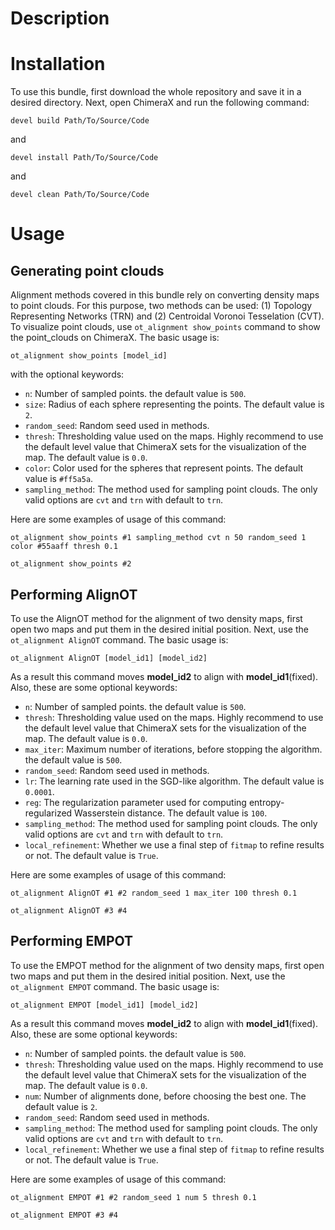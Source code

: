 # Description


# Installation 
To use this bundle, first download the whole repository and save it in a desired directory. Next, open ChimeraX and run the following command:
```
devel build Path/To/Source/Code
```
and
```
devel install Path/To/Source/Code
```
and
```
devel clean Path/To/Source/Code
```

# Usage
## Generating point clouds 
Alignment methods covered in this bundle rely on converting density maps to point clouds. For this purpose, two methods can be used: (1) Topology Representing Networks (TRN) and (2) Centroidal Voronoi Tesselation (CVT). To visualize point clouds, use ```ot_alignment show_points``` command to show the point_clouds on ChimeraX. The basic usage is:
```
ot_alignment show_points [model_id]
```
with the optional keywords:
* `n`: Number of sampled points. the default value is `500`.
* `size`: Radius of each sphere representing the points. The default value is `2`.
* `random_seed`: Random seed used in methods.
* `thresh`: Thresholding value used on the maps. Highly recommend to use the default level value that ChimeraX sets for the visualization of the map. The default value is `0.0`.
* `color`: Color used for the spheres that represent points. The default value is `#ff5a5a`.
* `sampling_method`: The method used for sampling point clouds. The only valid options are `cvt` and `trn` with default to `trn`.

Here are some examples of usage of this command:
```
ot_alignment show_points #1 sampling_method cvt n 50 random_seed 1 color #55aaff thresh 0.1
```
```
ot_alignment show_points #2
```

## Performing AlignOT
To use the AlignOT method for the alignment of two density maps, first open two maps and put them in the desired initial position. Next, use the `ot_alignment AlignOT` command. The basic usage is:
```
ot_alignment AlignOT [model_id1] [model_id2]
```
As a result this command moves **model_id2** to align with **model_id1**(fixed). Also, these are some optional keywords:
* `n`: Number of sampled points. the default value is `500`.
* `thresh`: Thresholding value used on the maps. Highly recommend to use the default level value that ChimeraX sets for the visualization of the map. The default value is `0.0`.
* `max_iter`: Maximum number of iterations, before stopping the algorithm. the default value is `500`.
* `random_seed`: Random seed used in methods.
* `lr`: The learning rate used in the SGD-like algorithm. The default value is `0.0001`.
* `reg`: The regularization parameter used for computing entropy-regularized Wasserstein distance. The default value is `100`.
* `sampling_method`: The method used for sampling point clouds. The only valid options are `cvt` and `trn` with default to `trn`.
* `local_refinement`: Whether we use a final step of `fitmap` to refine results or not. The default value is `True`.

Here are some examples of usage of this command:
```
ot_alignment AlignOT #1 #2 random_seed 1 max_iter 100 thresh 0.1
```
```
ot_alignment AlignOT #3 #4
```

## Performing EMPOT
To use the EMPOT method for the alignment of two density maps, first open two maps and put them in the desired initial position. Next, use the `ot_alignment EMPOT` command. The basic usage is:
```
ot_alignment EMPOT [model_id1] [model_id2]
```
As a result this command moves **model_id2** to align with **model_id1**(fixed). Also, these are some optional keywords:
* `n`: Number of sampled points. the default value is `500`.
* `thresh`: Thresholding value used on the maps. Highly recommend to use the default level value that ChimeraX sets for the visualization of the map. The default value is `0.0`.
* `num`: Number of alignments done, before choosing the best one. The default value is `2`.
* `random_seed`: Random seed used in methods.
* `sampling_method`: The method used for sampling point clouds. The only valid options are `cvt` and `trn` with default to `trn`.
* `local_refinement`: Whether we use a final step of `fitmap` to refine results or not. The default value is `True`.

Here are some examples of usage of this command:
```
ot_alignment EMPOT #1 #2 random_seed 1 num 5 thresh 0.1
```
```
ot_alignment EMPOT #3 #4
```